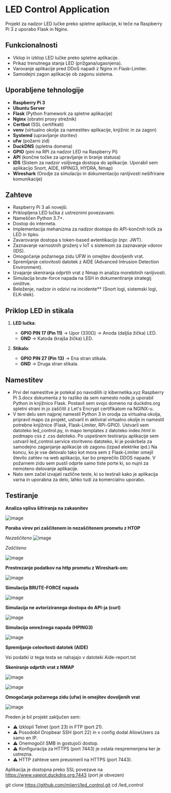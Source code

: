 # LED Control Application

Projekt za nadzor LED lučke preko spletne aplikacije, ki teče na Raspberry Pi 3 z uporabo Flask in Nginx.

## Funkcionalnosti
- Vklop in izklop LED lučke preko spletne aplikacije.
- Prikaz trenutnega stanja LED (prižgana/ugasnjena).
- Varovanje aplikacije pred DDoS napadi z Nginx in Flask-Limiter.
- Samodejni zagon aplikacije ob zagonu sistema.

## Uporabljene tehnologije
- **Raspberry Pi 3**
- **Ubuntu Server**
- **Flask** (Python framework za spletne aplikacije)
- **Nginx** (obratni proxy strežnik)
- **Certbot** (SSL certifikati)
- **venv** (virtualno okolje za namestitev aplikacije, knjižnic in za zagon)
- **Systemd** (upravljanje storitev)
- **ufw** (požarni zid)
- **DuckDNS** (spletna domena)
- **GPIO** (pini na RPI za nadzor LED na Raspberry Pi)
- **API** (končne točke za upravljanje in branje statusa)
- **IDS** (Sistem za nadzor vsiljivega dostopa do aplikacije. Uporabil sem aplikacijo Snort, AIDE, HPING3, HYDRA, Nmap)
- **Wireshark** (Orodje za simulacijo in dokumentacijo ranljivosti nešifrirane komunikacije)

## Zahteve
- Raspberry Pi 3 ali novejši.
- Priklopljena LED lučka z ustreznimi povezavami.
- Nameščen Python 3.7+.
- Dostop do interneta.
- Implementacija mehanizma za nadzor dostopa do API-končnih točk za LED in tipko.
- Zavarovanje dostopa s token-based avtentikacijo (npr. JWT).
- Zaznavanje varnostnih groženj v IoT s sistemom za zaznavanje vdorov (IDS).
- Omogočanje požarnega zidu UFW in omejitev dovoljenih vrat.
- Spremljanje celovitosti datotek z AIDE (Advanced Intrusion Detection Environment).
- Izvajanje skeniranja odprtih vrat z Nmap in analiza morebitnih ranljivosti.
- Simulacija brute-force napada na SSH in dokumentiranje strategij omilitve.
- Beleženje, nadzor in odzivi na incidente** (Snort logi, sistemski logi, ELK-stek).

## Priklop LED in stikala
1. **LED lučka**:
   - **GPIO PIN 17 (Pin 11)** → Upor (330Ω) → Anoda (daljša žička) LED.
   - **GND** → Katoda (krajša žička) LED.

2. **Stikalo**:
   - **GPIO PIN 27 (Pin 13)** → Ena stran stikala.
   - **GND** → Druga stran stikala.

## Namestitev
- Prvi del namestitve je potekal po navodilih iz kibernetika.xyz Raspberry Pi 3.docx dokumenta z to razliko da sem namesto node.js uporabil Python in knjižnico Flask. Postavil sem svojo domeno na duckdns.org spletni strani in jo zaščitil z Let's Encrypt certifikatom na NGINX-u.
- V tem delu sem najprej namestil Python 3 in orodja za virtualna okolja, pripravil mapo za projekt, ustvaril in aktiviral virtualno okolje in namestil potrebne knjižnice (Flask, Flask-Limiter, RPi-GPIO). Ustvaril sem datoteko led_control.py, in mapo templates z datoteko index.html in podmapo css z .css datoteko. Po uspešnem testiranju aplikacije sem ustvaril led_control.service storitveno datoteko, ki je poskrbela za samodejno zaganjanje aplikacije ob zagonu (izpad elektrike ipd.) Na koncu, ko je vse delovalo tako kot mora sem z Flask-Limiter omejil število zahtev na web aplikacijo, kar bo preprečilo DDOS napade. V požarnem zidu sem pustil odprte samo tiste porte ki, so nujni za nemoteno delovanje aplikacije.
- Nato sem začel izvajati različne teste, ki so testirali kako je aplikacija varna in uporabna za delo, lahko tudi za komercialno uporabo.

## Testiranje

**Analiza vpliva šifriranja na zakasnitev**  

![image](https://github.com/user-attachments/assets/7bc5c77b-861b-4d01-b226-c835a8131f44)

**Poraba virov pri zaščitenem in nezaščitenem prometu z HTOP**


*Nezaščiteno*
![image](https://github.com/user-attachments/assets/f87ac3e4-ef9c-45f3-bd65-2274e9c79d33)


*Zaščiteno*

![image](https://github.com/user-attachments/assets/76d96fb2-f9a5-4898-a049-8ac4c6595637)



**Prestrezanje podatkov na http prometu z Wireshark-om:**

![image](https://github.com/user-attachments/assets/ce6da9bb-7eb5-432a-8da9-a802bc36078f)


**Simulacija BRUTE-FORCE napada**

![image](https://github.com/user-attachments/assets/4de0cc7f-896a-4778-b40f-050e867a75bf)


**Simulacija ne avtoriziranega dostopa do API-ja (curl)**

![image](https://github.com/user-attachments/assets/53aca40e-c664-4055-9bb5-c590dfe6945b)


**Simulacija omrežnega napada (HPING3)**

![image](https://github.com/user-attachments/assets/075c9d08-13d7-401e-b3ed-f87a7c267b36)


**Spremljanje celovitosti datotek (AIDE)**

Vsi podatki iz tega testa se nahajajo v datoteki Aide-report.txt

**Skeniranje odprtih vrat z NMAP**

![image](https://github.com/user-attachments/assets/b954f752-e76f-4b66-b938-0486966a6b2b)

![image](https://github.com/user-attachments/assets/80b911e9-e7c7-45c7-85a1-1cbccebb7950)


**Omogočanje požarnega zidu (ufw) in omejitev dovoljenih vrat**

![image](https://github.com/user-attachments/assets/0c5205d0-5bb9-4afa-b5ab-c00d5673fc8e)

Preden je bil projekt zaključen sem:
- ⚠️ Izklopil Telnet (port 23) in FTP (port 21).
- ⚠️ Posodobil Dropbear SSH (port 22) in v config dodal AllowUsers za samo en IP.
- ⚠️ Onemogočil SMB in gostujoči dostop.
- ⚠️ Konfiguracija za HTTPS (port 7443) je ostala nespremenjena ker je ustrezna.
- ⚠️ HTTP zahteve sem preusmeril na HTTPS (port 7443).




Aplikacija je dostopna preko SSL povezave na https://www.vajeiot.duckdns.org:7443 (port je obvezen)
        
git clone https://github.com/mijerrj/led_control.git
cd /led_control
